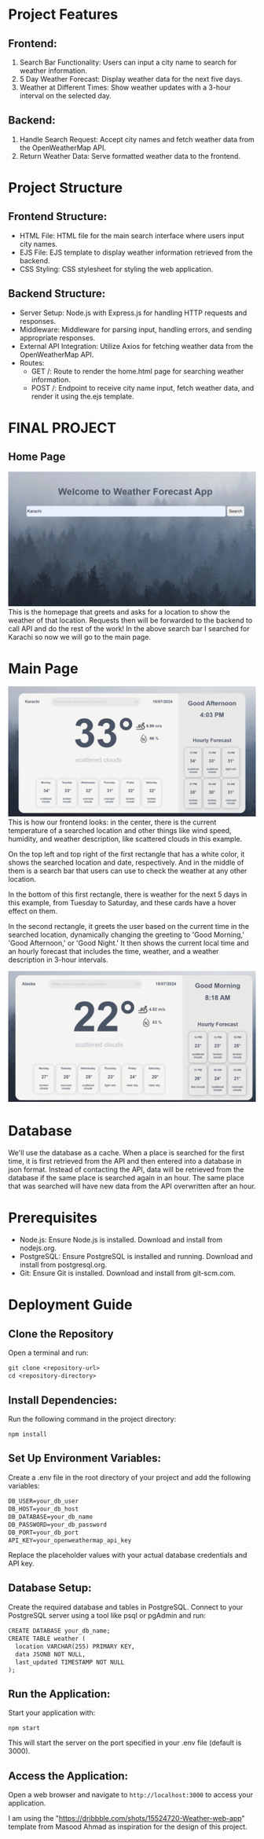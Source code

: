 Project Features
=

Frontend:
-
1. Search Bar Functionality: Users can input a city name to search for weather information.
2. 5 Day Weather Forecast: Display weather data for the next five days.
3. Weather at Different Times: Show weather updates with a 3-hour interval on the selected day.

Backend:
-
1. Handle Search Request: Accept city names and fetch weather data from the OpenWeatherMap API.
2. Return Weather Data: Serve formatted weather data to the frontend.

Project Structure
=

Frontend Structure:
-
* HTML File: HTML file for the main search interface where users input city names.
* EJS File: EJS template to display weather information retrieved from the backend.
* CSS Styling: CSS stylesheet for styling the web application.

Backend Structure:
-
* Server Setup: Node.js with Express.js for handling HTTP requests and responses.
* Middleware: Middleware for parsing input, handling errors, and sending appropriate responses.
* External API Integration: Utilize Axios for fetching weather data from the OpenWeatherMap API.
* Routes:
   * GET /: Route to render the home.html page for searching weather information.
   * POST /: Endpoint to receive city name input, fetch weather data, and render it using the.ejs template.

 
FINAL PROJECT
=
Home Page
-
![Home Page Image](public/images/homePage.png)
This is the homepage that greets and asks for a location to show the weather of that location. Requests then will be forwarded to the backend to call API and do the rest of the work! 
In the above search bar I searched for Karachi so now we will go to the main page.

Main Page
=
![Weather Info Page Image](public/images/weatherPage.png)
This is how our frontend looks: in the center, there is the current temperature of a searched location and other things like wind speed, humidity, and weather description, like scattered clouds in this example.

On the top left and top right of the first rectangle that has a white color, it shows the searched location and date, respectively. And in the middle of them is a search bar that users can use to check the weather at any other location. 

In the bottom of this first rectangle, there is weather for the next 5 days in this example, from Tuesday to Saturday, and these cards have a hover effect on them.

In the second rectangle, it greets the user based on the current time in the searched location, dynamically changing the greeting to 'Good Morning,' 'Good Afternoon,' or 'Good Night.' It then shows the current local time and an hourly forecast that includes the time, weather, and a weather description in 3-hour intervals.

![Weather Info Page Image](public/images/info.png)

Database
=
We'll use the database as a cache. When a place is searched for the first time, it is first retrieved from the API and then entered into a database in json format. Instead of contacting the API, data will be retrieved from the database if the same place is searched again in an hour. The same place that was searched will have new data from the API overwritten after an hour.

Prerequisites
=
* Node.js: Ensure Node.js is installed. Download and install from nodejs.org.
* PostgreSQL: Ensure PostgreSQL is installed and running. Download and install from postgresql.org.
* Git: Ensure Git is installed. Download and install from git-scm.com.

# Deployment Guide

## Clone the Repository
Open a terminal and run:
```
git clone <repository-url>
cd <repository-directory>
```

## Install Dependencies:
Run the following command in the project directory:
```
npm install
```
## Set Up Environment Variables:
Create a .env file in the root directory of your project and add the following variables:
```
DB_USER=your_db_user
DB_HOST=your_db_host
DB_DATABASE=your_db_name
DB_PASSWORD=your_db_password
DB_PORT=your_db_port
API_KEY=your_openweathermap_api_key
```
Replace the placeholder values with your actual database credentials and API key.

## Database Setup:
Create the required database and tables in PostgreSQL. Connect to your PostgreSQL server using a tool like psql or pgAdmin and run:
```
CREATE DATABASE your_db_name;
CREATE TABLE weather (
  location VARCHAR(255) PRIMARY KEY,
  data JSONB NOT NULL,
  last_updated TIMESTAMP NOT NULL
);
```
## Run the Application:
Start your application with:
```
npm start
```
This will start the server on the port specified in your .env file (default is 3000).

## Access the Application:
Open a web browser and navigate to ```http://localhost:3000``` to access your application.

I am using the "https://dribbble.com/shots/15524720-Weather-web-app" template from Masood Ahmad as inspiration for the design of this project.
